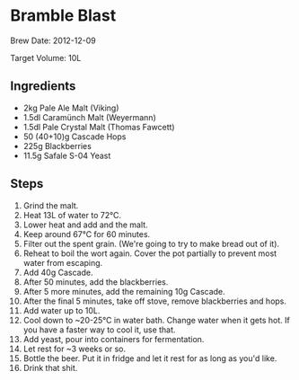 Bramble Blast
=============

Brew Date: 2012-12-09

Target Volume: 10L

Ingredients
-----------
* 2kg Pale Ale Malt (Viking)
* 1.5dl Caramünch Malt (Weyermann)
* 1.5dl Pale Crystal Malt (Thomas Fawcett)
* 50 (40+10)g Cascade Hops
* 225g Blackberries
* 11.5g Safale S-04 Yeast

Steps
-----
1. Grind the malt.
2. Heat 13L of water to 72°C.
3. Lower heat and add and the malt.
4. Keep around 67°C for 60 minutes.
5. Filter out the spent grain. (We're going to try to make bread out of it).
6. Reheat to boil the wort again. Cover the pot partially to prevent most water
   from escaping.
7. Add 40g Cascade. 
8. After 50 minutes, add the blackberries.
9. After 5 more minutes, add the remaining 10g Cascade.
10. After the final 5 minutes, take off stove, remove blackberries and hops.
11. Add water up to 10L.
12. Cool down to ~20-25°C in water bath. Change water when it gets hot. If you
    have a faster way to cool it, use that.
13. Add yeast, pour into containers for fermentation.
14. Let rest for ~3 weeks or so.
15. Bottle the beer. Put it in fridge and let it rest for as long as you'd like.
16. Drink that shit.
